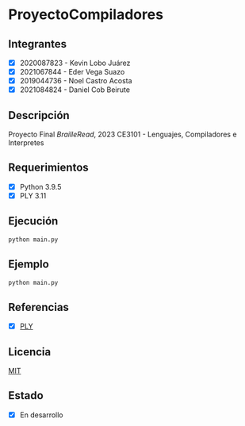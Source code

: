 # ProyectoCompiladores

## Integrantes
- [x] 2020087823 - Kevin Lobo Juárez
- [x] 2021067844 - Eder Vega Suazo
- [x] 2019044736 - Noel Castro Acosta
- [x] 2021084824 - Daniel Cob Beirute

## Descripción
Proyecto Final *BrailleRead*, 2023
CE3101 - Lenguajes, Compiladores e Interpretes


## Requerimientos
- [x] Python 3.9.5
- [x] PLY 3.11

## Ejecución
```bash
python main.py
```

## Ejemplo
```bash
python main.py
```

## Referencias
- [x] [PLY](https://www.dabeaz.com/ply/ply.html)

## Licencia
[MIT](https://choosealicense.com/licenses/mit/)

## Estado
- [x] En desarrollo
